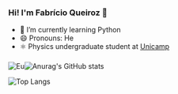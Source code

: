 
### Hi! I'm Fabrício Queiroz 👋


- 🌱 I’m currently learning Python
- 😄 Pronouns: He
- ⚛️ Physics undergraduate student at [Unicamp](https://www.unicamp.br/)
  
###


![Eu](https://github.com/fabricioqz/fabricioqz/assets/75483108/08b44e02-74bf-4ee0-9bf2-4e3864f911e5)![Anurag's GitHub stats](https://github-readme-stats.vercel.app/api?username=fabricioqz&show_icons=true&theme=midnight-purple)

![Top Langs](https://github-readme-stats.vercel.app/api/top-langs/?username=fabricioqz&show_icons=true&theme=midnight-purple)


<!--
**fabricioqz/fabricioqz** is a ✨ _special_ ✨ repository because its `README.md` (this file) appears on your GitHub profile.

Here are some ideas to get you started:
